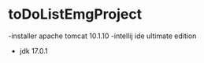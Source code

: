 # toDoListEmgProject
-installer apache tomcat 10.1.10
-intellij ide ultimate edition 
- jdk 17.0.1
  
